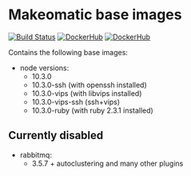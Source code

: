 # Makeomatic base images

[![Build Status](https://travis-ci.org/makeomatic/alpine-node.svg?branch=master)](https://travis-ci.org/makeomatic/alpine-node)
[![DockerHub](https://img.shields.io/badge/docker-available-blue.svg)](https://hub.docker.com/r/makeomatic/node)
[![DockerHub](https://img.shields.io/docker/pulls/makeomatic/node.svg)](https://hub.docker.com/r/makeomatic/node)

Contains the following base images:

* node versions:
  - 10.3.0
  - 10.3.0-ssh (with openssh installed)
  - 10.3.0-vips (with libvips installed)
  - 10.3.0-vips-ssh (ssh+vips)
  - 10.3.0-ruby (with ruby 2.3.1 installed)

## Currently disabled

* rabbitmq:
  - 3.5.7 + autoclustering and many other plugins
